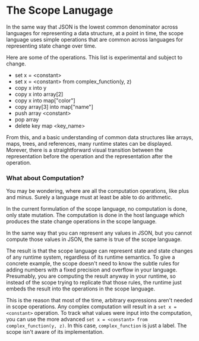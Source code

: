 # The Scope Lanugage

In the same way that JSON is the lowest common denominator across languages for
representing a data structure, at a point in time, the scope language uses
simple operations that are common across languages for representing state change
over time.

Here are some of the operations.  This list is experimental and subject to change.

- set x = \<constant\>
- set x = \<constant\> from complex_function(y, z)
- copy x into y
- copy x into array[2]
- copy x into map["color"]
- copy array[3] into map["name"]
- push array \<constant\>
- pop array
- delete key map \<key_name\>

From this, and a basic understanding of common data structures like arrays,
maps, trees, and references, many runtime states can be displayed.  Morever,
there is a straightforward visual transition between the representation before
the operation and the representation after the operation.

### What about Computation?

You may be wondering, where are all the computation operations, like plus and
minus.  Surely a language must at least be able to do arithmetic.

In the current formulation of the scope language, no computation is done, only
state mutation.  The computation is done in the host language which produces the
state change operations in the scope language.

In the same way that you can represent any values in JSON, but you cannot
compute those values in JSON, the same is true of the scope language.

The result is that the scope language can represent state and state changes of
any runtime system, regardless of its runtime semantics.  To give a concrete
example, the scope doesn't need to know the subtle rules for adding numbers with
a fixed precision and overflow in your language.  Presumably, you are computing
the result anyway in your runtime, so instead of the scope trying to replicate
that those rules, the runtime just embeds the result into the operations in the
scope language.

This is the reason that most of the time, arbitrary expressions aren't needed in
scope operations.  Any complex computation will result in a `set x = <constant>`
operation.  To track what values were input into the computation, you can use
the more advanced `set x = <constant> from complex_function(y, z)`.  In this
case, `complex_function` is just a label.  The scope isn't aware of its
implementation.
